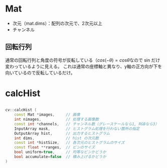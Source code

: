 
# Mat

- 次元（mat.dims）：配列の次元で、2次元以上
- チャンネル

## 回転行列

通常の回転行列と角度の符号が反転している（$cos(-\theta)=cos\theta$なので sin だけ変わっているように見える。
これは通常の座標軸と異なり、y軸の正方向が下を向いているので反転しているだけ。


# calcHist 

## 	

```cpp
cv::calcHist (
    const Mat *images,     // 画像
    int nimages,           // 処理する画像数 
    const int *channels,   // チャンネル数（グレースケールなら1, RGBなら3）
    InputArray mask,       // ヒストグラム処理を行わない箇所の指定
    OutputArray hist,      // 出力するヒストグラム 
    int dims,              // hist の次元数 
    const int *histSize,   // 各次元のヒストグラムのサイズ 
    const float **ranges,  // ビンのサイズ
    bool uniform=true,     // 均等なビンかどうか
    bool accumulate=false  // 積み上げるかどうか
)
```
